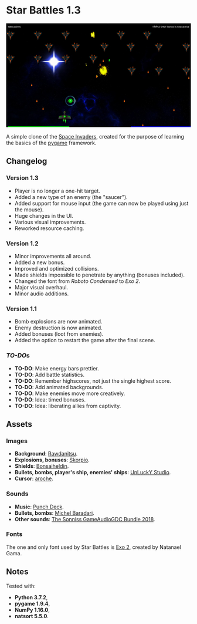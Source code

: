 # Star Battles 1.3

![Screenshot](/Screenshot.jpeg?raw=true)

A simple clone of the [Space Invaders](https://en.wikipedia.org/wiki/Space_Invaders), created for the purpose of learning the basics of the [pygame](https://www.pygame.org/) framework.

## Changelog

### Version 1.3

- Player is no longer a one-hit target.
- Added a new type of an enemy (the "saucer").
- Added support for mouse input (the game can now be played using just the mouse).
- Huge changes in the UI.
- Various visual improvements.
- Reworked resource caching.

### Version 1.2

- Minor improvements all around.
- Added a new bonus.
- Improved and optimized collisions.
- Made shields impossible to penetrate by anything (bonuses included).
- Changed the font from *Roboto Condensed* to *Exo 2*.
- Major visual overhaul.
- Minor audio additions.

### Version 1.1

- Bomb explosions are now animated.
- Enemy destruction is now animated.
- Added bonuses (loot from enemies).
- Added the option to restart the game after the final scene.

### *TO-DO*s

- **TO-DO**: Make energy bars prettier.
- **TO-DO**: Add battle statistics.
- **TO-DO**: Remember highscore*s*, not just the single highest score.
- **TO-DO**: Add animated backgrounds.
- **TO-DO**: Make enemies move more creatively.
- **TO-DO**: Idea: timed bonuses.
- **TO-DO**: Idea: liberating allies from captivity.

## Assets

### Images

- **Background**: [Rawdanitsu](https://opengameart.org/content/space-backgrounds-7).
- **Explosions, bonuses**: [Skorpio](https://opengameart.org/content/sci-fi-effects).
- **Shields**: [Bonsaiheldin](http://bonsaiheld.org/).
- **Bullets, bombs, player's ship, enemies' ships**: [UnLuckY Studio](https://opengameart.org/content/complete-spaceship-game-art-pack).
- **Cursor**:  [aroche](https://www.deviantart.com/aroche/art/Vienna-3-Rapture-90310351).

### Sounds

- **Music**: [Punch Deck](https://www.reddit.com/r/gamedev/comments/ak1iqz/i_make_orchestral_electronic_music_that_im_giving/).
- **Bullets, bombs**: [Michel Baradari](https://opengameart.org/content/4-projectile-launches).
- **Other sounds**: [The Sonniss GameAudioGDC Bundle 2018](https://www.reddit.com/r/gamedev/comments/85kzjw/30gb_of_high_quality_sound_effects_the_sonniss/).

### Fonts

The one and only font used by Star Battles is [Exo 2](https://fonts.google.com/specimen/Exo+2), created by Natanael Gama.

## Notes

Tested with:

- **Python 3.7.2**,
- **pygame 1.9.4**,
- **NumPy 1.16.0**,
- **natsort 5.5.0**.